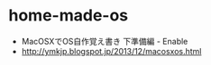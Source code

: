 home-made-os
============
* MacOSXでOS自作覚え書き 下準備編 - Enable
 * http://ymkjp.blogspot.jp/2013/12/macosxos.html
